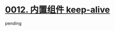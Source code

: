 # [0012. 内置组件 keep-alive](https://github.com/Tdahuyou/vue/tree/main/0012.%20%E5%86%85%E7%BD%AE%E7%BB%84%E4%BB%B6%20keep-alive)

pending